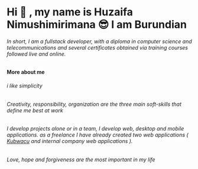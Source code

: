 # Hi :open_hands: , my name is Huzaifa Nimushimirimana :sunglasses: I am Burundian
###### In short, I am a fullstack developer, with a diploma in computer science and telecommunications and several certificates obtained via training courses followed live and online.

#### More about me

###### i like simplicity
###### Creativity, responsibility, organization are the three main soft-skills that define me best at work
###### I develop projects alone or in a team, I develop web, desktop and mobile applications. as a freelance I have already created two web applications ( [Kubwacu](https://www.kubwacu.com) and internal company web applications ).
###### Love, hope and forgiveness are the most important in my life
